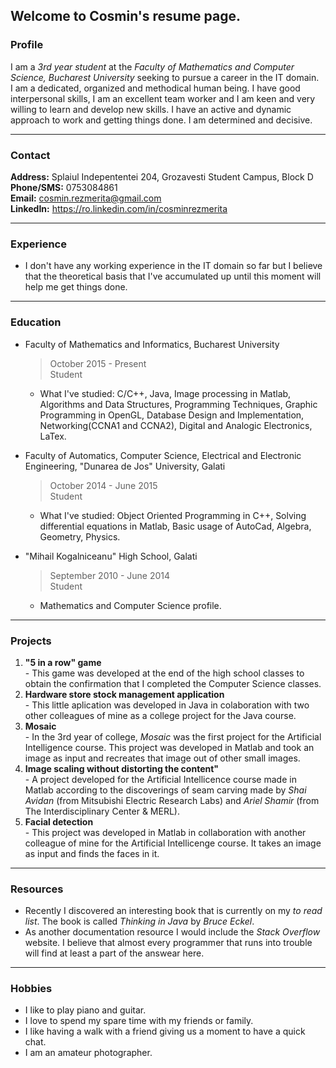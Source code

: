 ## Welcome to Cosmin's resume page.

### Profile
  I am a *3rd year student* at the *Faculty of Mathematics and Computer Science, Bucharest University* seeking to pursue a career in the IT domain. <br/>
  I am a dedicated, organized and methodical human being. I have good interpersonal skills, I am an excellent team worker and I am keen and very willing to learn and develop new skills. I have an active and dynamic approach to work and getting things done. I am determined and decisive.
  
***

### Contact
**Address:** Splaiul Indepententei 204, Grozavesti Student Campus, Block D <br/>
**Phone/SMS:** 0753084861 <br/>
**Email:** cosmin.rezmerita@gmail.com <br/>
**LinkedIn:** https://ro.linkedin.com/in/cosminrezmerita
  
***

### Experience
  * I don't have any working experience in the IT domain so far but I believe that the theoretical basis that I've accumulated up until this moment will help me get things done.

***

### Education
  * Faculty of Mathematics and Informatics, Bucharest University
    > October 2015 - Present <br/>
    > Student <br/>
    
    * What I've studied: C/C++, Java, Image processing in Matlab, Algorithms and Data Structures, Programming Techniques, Graphic Programming in OpenGL, Database Design and Implementation, Networking(CCNA1 and CCNA2), Digital and Analogic Electronics, LaTex. <br/>
    
  * Faculty of Automatics, Computer Science, Electrical and Electronic Engineering, "Dunarea de Jos" University, Galati
    > October 2014 - June 2015 <br/>
    > Student <br/>
    
    * What I've studied: Object Oriented Programming in C++, Solving differential equations in Matlab, Basic usage of AutoCad, Algebra, Geometry, Physics. <br/>
    
  * "Mihail Kogalniceanu" High School, Galati
    > September 2010 - June 2014 <br/>
    > Student <br/>
    
    * Mathematics and Computer Science profile.

***

### Projects
  1. **"5 in a row" game** <br/>
    - This game was developed at the end of the high school classes to obtain the confirmation that I completed the Computer Science classes.
  2. **Hardware store stock management application** <br/>
    - This little aplication was developed in Java in colaboration with two other colleagues of mine as a college project for the Java course.
  3. **Mosaic** <br/>
    - In the 3rd year of college, *Mosaic* was the first project for the Artificial Intelligence course. This project was developed in Matlab and took an image as input and recreates that image out of other small images.
  4. **Image scaling without distorting the content"** <br/>
    - A project developed for the Artificial Intellicence course made in Matlab according to the discoverings of seam carving made by *Shai Avidan* (from Mitsubishi Electric Research Labs) and *Ariel Shamir* (from The Interdisciplinary Center & MERL).
  5. **Facial detection** <br/>
    - This project was developed in Matlab in collaboration with another colleague of mine for the Artificial Intellicenge course. It takes an image as input and finds the faces in it.

***

### Resources
* Recently I discovered an interesting book that is currently on my *to read list*. The book is called *Thinking in Java* by *Bruce Eckel*. 
* As another documentation resource I would include the *Stack Overflow* website. I believe that almost every programmer that runs into trouble will find at least a part of the answear here.

***

### Hobbies

* I like to play piano and guitar.
* I love to spend my spare time with my friends or family.
* I like having a walk with a friend giving us a moment to have a quick chat.
* I am an amateur photographer.

